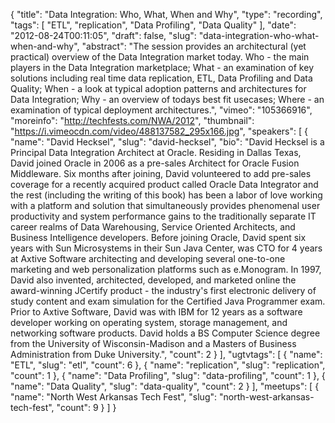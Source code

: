 {
  "title": "Data Integration: Who, What, When and Why",
  "type": "recording",
  "tags": [
    "ETL",
    "replication",
    "Data Profiling",
    "Data Quality"
  ],
  "date": "2012-08-24T00:11:05",
  "draft": false,
  "slug": "data-integration-who-what-when-and-why",
  "abstract": "The session provides an architectural (yet practical) overview of the Data Integration market today. Who - the main players in the Data Integration marketplace; What - an examination of key solutions including real time data replication, ETL, Data Profiling and Data Quality; When - a look at typical adoption patterns and architectures for Data Integration; Why - an overview of todays best fit usecases; Where - an examination of typical deployment architectures.",
  "vimeo": "105366916",
  "moreinfo": "http://techfests.com/NWA/2012",
  "thumbnail": "https://i.vimeocdn.com/video/488137582_295x166.jpg",
  "speakers": [
    {
      "name": "David Hecksel",
      "slug": "david-hecksel",
      "bio": "David Hecksel is a Principal Data Integration Architect at Oracle. Residing in Dallas Texas, David joined Oracle in 2006 as a pre-sales Architect for Oracle Fusion Middleware. Six months after joining, David volunteered to add pre-sales coverage for a recently acquired product called Oracle Data Integrator and the rest (including the writing of this book) has been a labor of love working with a platform and solution that simultaneously provides phenomenal user productivity and system performance gains to the traditionally separate IT career realms of Data Warehousing, Service Oriented Architects, and Business Intelligence developers. Before joining Oracle, David spent six years with Sun Microsystems in their Sun Java Center, was CTO for 4 years at Axtive Software architecting and developing several one-to-one marketing and web personalization platforms such as e.Monogram. In 1997, David also invented, architected, developed, and marketed online the award-winning JCertify product - the industry's first electronic delivery of study content and exam simulation for the Certified Java Programmer exam. Prior to Axtive Software, David was with IBM for 12 years as a software developer working on operating system, storage management, and networking software products. David holds a BS Computer Science degree from the University of Wisconsin-Madison and a Masters of Business Administration from Duke University.",
      "count": 2
    }
  ],
  "ugtvtags": [
    {
      "name": "ETL",
      "slug": "etl",
      "count": 6
    },
    {
      "name": "replication",
      "slug": "replication",
      "count": 1
    },
    {
      "name": "Data Profiling",
      "slug": "data-profiling",
      "count": 1
    },
    {
      "name": "Data Quality",
      "slug": "data-quality",
      "count": 2
    }
  ],
  "meetups": [
    {
      "name": "North West Arkansas Tech Fest",
      "slug": "north-west-arkansas-tech-fest",
      "count": 9
    }
  ]
}